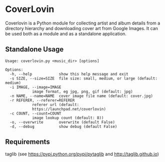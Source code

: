 CoverLovin
==========

Coverlovin is a Python module for collecting artist and album details from a directory hierarchy and downloading cover art from Google Images. It can be used both as a module and as a standalone application.

Standalone Usage
----------

	Usage: coverlovin.py <music_dir> [options]

	Options:
	  -h, --help            show this help message and exit
	  -s SIZE, --size=SIZE  file size: small, medium, or large (default: medium)
	  -i IMAGE, --image=IMAGE
				image format, eg jpg, png, gif (default: jpg)
	  -n NAME, --name=NAME  cover image file name (default: cover.jpg)
	  -r REFERER, --referer=REFERER
				referer url (default:
				https://launchpad.net/coverlovin)
	  -c COUNT, --count=COUNT
				image lookup count (default: 8))
	  -o, --overwrite       overwrite (default False)
	  -d, --debug           show debug (default False)

Requirements
----------

taglib (see https://pypi.python.org/pypi/pytaglib and http://taglib.github.io)
